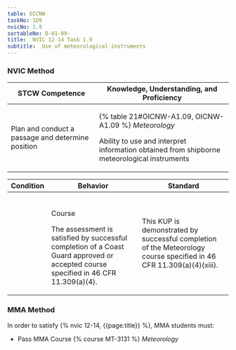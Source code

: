 ```yaml
---
table: OICNW
taskNo: 1D9
nvicNo: 1.9 
sortableNo: D-01-09-
title:  NVIC 12-14 Task 1.9
subtitle:  Use of meteorological instruments
---
```






### NVIC Method

<a style="display:none;" onclick="togglevisibility('nvic_methods')" >Show NVIC method.</a>

<div id='nvic_methods' class='show'>

<table>
<thead>
<tr>
<th class='forty'> STCW Competence </th>
<th class='sixty'> Knowledge, Understanding, and Proficiency </th>
</tr>
</thead>

<tbody>
<tr><td markdown='1'>

Plan and conduct a passage and determine position

</td><td markdown='1'>

{% table 21#OICNW-A1.09, OICNW-A1.09 %} *Meteorology*

Ability to use and interpret information obtained from shipborne meteorological instruments

</td></tr>


</tbody>
</table>


<table>
<thead>
<tr><th class='twenty'>  Condition </th><th class='twenty'> Behavior </th><th  class='sixty'>Standard </th></tr>
</thead>
<tbody >



<tr><td markdown='1'>


</td><td markdown='1'>


<br>

<div class="tooltip" markdown='1'>

Course

The assessment is satisfied by successful completion of a Coast Guard approved or accepted course specified in 46 CFR 11.309(a)(4).

</div>


</td><td markdown='1'>

This KUP is demonstrated by successful completion of the Meteorology course specified in 46 CFR 11.309(a)(4)(xiii).

</td></tr>
</tbody>
</table>
</div>


### MMA Method

In order to satisfy  {% nvic 12-14, {{page.title}}  %}, MMA students must:

* Pass MMA Course {% course MT-3131 %}  *Meteorology*